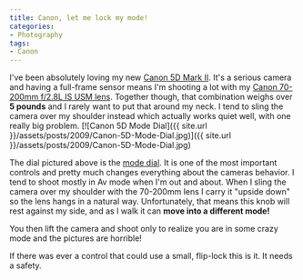 ```yaml
---
title: Canon, let me lock my mode!
categories:
- Photography
tags:
- Canon
---
```


I've been absolutely loving my new [Canon 5D Mark II](http://www.usa.canon.com/consumer/controller?act=ModelInfoAct&fcategoryid=139&modelid=17662). It's a serious camera and having a full-frame sensor means I'm shooting a lot with my [Canon 70-200mm f/2.8L IS USM lens](http://www.usa.canon.com/consumer/controller?act=ModelInfoAct&fcategoryid=150&modelid=7469). Together though, that combination weighs over **5 pounds** and I rarely want to put that around my neck. I tend to sling the camera over my shoulder instead which actually works quiet well, with one really big problem.
[![Canon 5D Mode Dial]({{ site.url }}/assets/posts/2009/Canon-5D-Mode-Dial.jpg)]({{ site.url }}/assets/posts/2009/Canon-5D-Mode-Dial.jpg)

The dial pictured above is the [mode dial](http://www.dpreview.com/reviews/canoneos5Dmarkii/page8.asp). It is one of the most important controls and pretty much changes everything about the cameras behavior. I tend to shoot mostly in Av mode when I'm out and about. When I sling the camera over my shoulder with the 70-200mm lens I carry it "upside down" so the lens hangs in a natural way. Unfortunately, that means this knob will rest against my side, and as I walk it can **move into a different mode!**

You then lift the camera and shoot only to realize you are in some crazy mode and the pictures are horrible!

If there was ever a control that could use a small, flip-lock this is it. It needs a safety.

